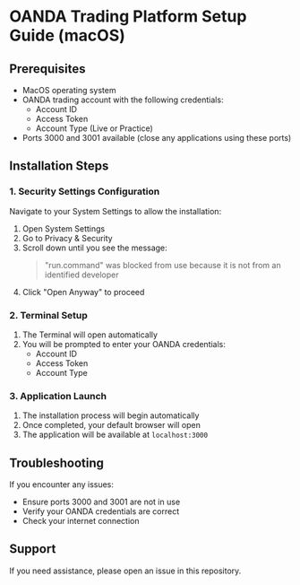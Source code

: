 # OANDA Trading Platform Setup Guide (macOS)

## Prerequisites
- MacOS operating system
- OANDA trading account with the following credentials:
  - Account ID
  - Access Token
  - Account Type (Live or Practice)
- Ports 3000 and 3001 available (close any applications using these ports)

## Installation Steps

### 1. Security Settings Configuration
Navigate to your System Settings to allow the installation:
1. Open System Settings
2. Go to Privacy & Security
3. Scroll down until you see the message:
   > "run.command" was blocked from use because it is not from an identified developer
4. Click "Open Anyway" to proceed

### 2. Terminal Setup
1. The Terminal will open automatically
2. You will be prompted to enter your OANDA credentials:
   - Account ID
   - Access Token
   - Account Type

### 3. Application Launch
1. The installation process will begin automatically
2. Once completed, your default browser will open
3. The application will be available at `localhost:3000`

## Troubleshooting
If you encounter any issues:
- Ensure ports 3000 and 3001 are not in use
- Verify your OANDA credentials are correct
- Check your internet connection


## Support
If you need assistance, please open an issue in this repository.
